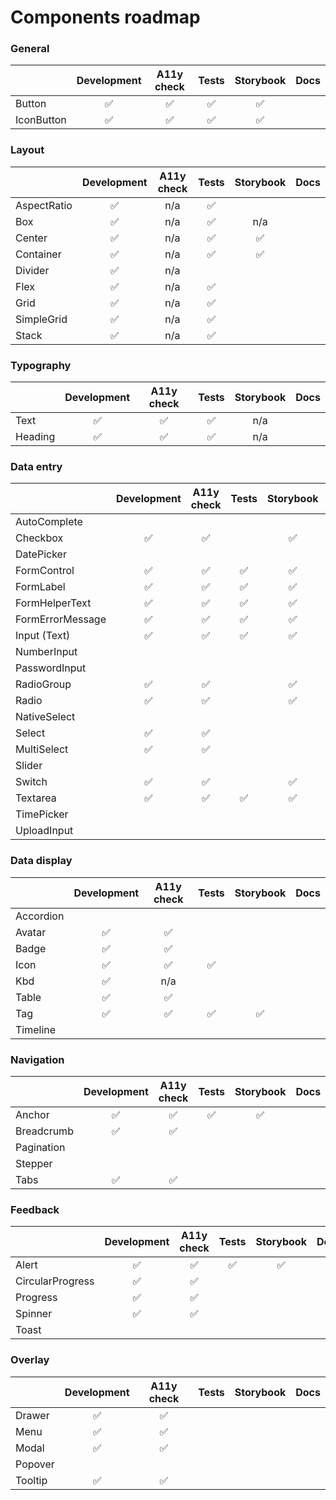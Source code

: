 # Components roadmap

### General

|            | Development | A11y check | Tests | Storybook | Docs |
| ---------- | :---------: | :--------: | :---: | :-------: | :--: |
| Button     |     ✅      |     ✅     |  ✅   |    ✅     |      |
| IconButton |     ✅      |     ✅     |  ✅   |    ✅     |      |

### Layout

|             | Development | A11y check | Tests | Storybook | Docs |
| ----------- | :---------: | :--------: | :---: | :-------: | :--: |
| AspectRatio |     ✅      |    n/a     |  ✅   |           |      |
| Box         |     ✅      |    n/a     |  ✅   |    n/a    |      |
| Center      |     ✅      |    n/a     |  ✅   |    ✅     |      |
| Container   |     ✅      |    n/a     |  ✅   |    ✅     |      |
| Divider     |     ✅      |    n/a     |       |           |      |
| Flex        |     ✅      |    n/a     |  ✅   |           |      |
| Grid        |     ✅      |    n/a     |  ✅   |           |      |
| SimpleGrid  |     ✅      |    n/a     |  ✅   |           |      |
| Stack       |     ✅      |    n/a     |  ✅   |           |      |

### Typography

|         | Development | A11y check | Tests | Storybook | Docs |
| ------- | :---------: | :--------: | :---: | :-------: | :--: |
| Text    |     ✅      |     ✅     |  ✅   |    n/a    |      |
| Heading |     ✅      |     ✅     |  ✅   |    n/a    |      |

### Data entry

|                  | Development | A11y check | Tests | Storybook | Docs |
| ---------------- | :---------: | :--------: | :---: | :-------: | :--: |
| AutoComplete     |             |            |       |           |      |
| Checkbox         |     ✅      |     ✅     |       |    ✅     |      |
| DatePicker       |             |            |       |           |      |
| FormControl      |     ✅      |     ✅     |  ✅   |    ✅     |      |
| FormLabel        |     ✅      |     ✅     |  ✅   |    ✅     |      |
| FormHelperText   |     ✅      |     ✅     |  ✅   |    ✅     |      |
| FormErrorMessage |     ✅      |     ✅     |  ✅   |    ✅     |      |
| Input (Text)     |     ✅      |     ✅     |  ✅   |    ✅     |      |
| NumberInput      |             |            |       |           |      |
| PasswordInput    |             |            |       |           |      |
| RadioGroup       |     ✅      |     ✅     |       |    ✅     |      |
| Radio            |     ✅      |     ✅     |       |    ✅     |      |
| NativeSelect     |             |            |       |           |      |
| Select           |     ✅      |     ✅     |       |           |      |
| MultiSelect      |     ✅      |     ✅     |       |           |      |
| Slider           |             |            |       |           |      |
| Switch           |     ✅      |     ✅     |       |    ✅     |      |
| Textarea         |     ✅      |     ✅     |  ✅   |    ✅     |      |
| TimePicker       |             |            |       |           |      |
| UploadInput      |             |            |       |           |      |

### Data display

|           | Development | A11y check | Tests | Storybook | Docs |
| --------- | :---------: | :--------: | :---: | :-------: | :--: |
| Accordion |             |            |       |           |      |
| Avatar    |     ✅      |     ✅     |       |           |      |
| Badge     |     ✅      |     ✅     |       |           |      |
| Icon      |     ✅      |     ✅     |  ✅   |           |      |
| Kbd       |     ✅      |    n/a     |       |           |      |
| Table     |     ✅      |     ✅     |       |           |      |
| Tag       |     ✅      |     ✅     |  ✅   |    ✅     |      |
| Timeline  |             |            |       |           |      |

### Navigation

|            | Development | A11y check | Tests | Storybook | Docs |
| ---------- | :---------: | :--------: | :---: | :-------: | :--: |
| Anchor     |     ✅      |     ✅     |  ✅   |    ✅     |      |
| Breadcrumb |     ✅      |     ✅     |       |           |      |
| Pagination |             |            |       |           |      |
| Stepper    |             |            |       |           |      |
| Tabs       |     ✅      |     ✅     |       |           |      |

### Feedback

|                  | Development | A11y check | Tests | Storybook | Docs |
| ---------------- | :---------: | :--------: | :---: | :-------: | :--: |
| Alert            |     ✅      |     ✅     |  ✅   |    ✅     |      |
| CircularProgress |     ✅      |     ✅     |       |           |      |
| Progress         |     ✅      |     ✅     |       |           |      |
| Spinner          |     ✅      |     ✅     |       |           |      |
| Toast            |             |            |       |           |      |

### Overlay

|         | Development | A11y check | Tests | Storybook | Docs |
| ------- | :---------: | :--------: | :---: | :-------: | :--: |
| Drawer  |     ✅      |     ✅     |       |           |      |
| Menu    |     ✅      |     ✅     |       |           |      |
| Modal   |     ✅      |     ✅     |       |           |      |
| Popover |             |            |       |           |      |
| Tooltip |     ✅      |     ✅     |       |           |      |
